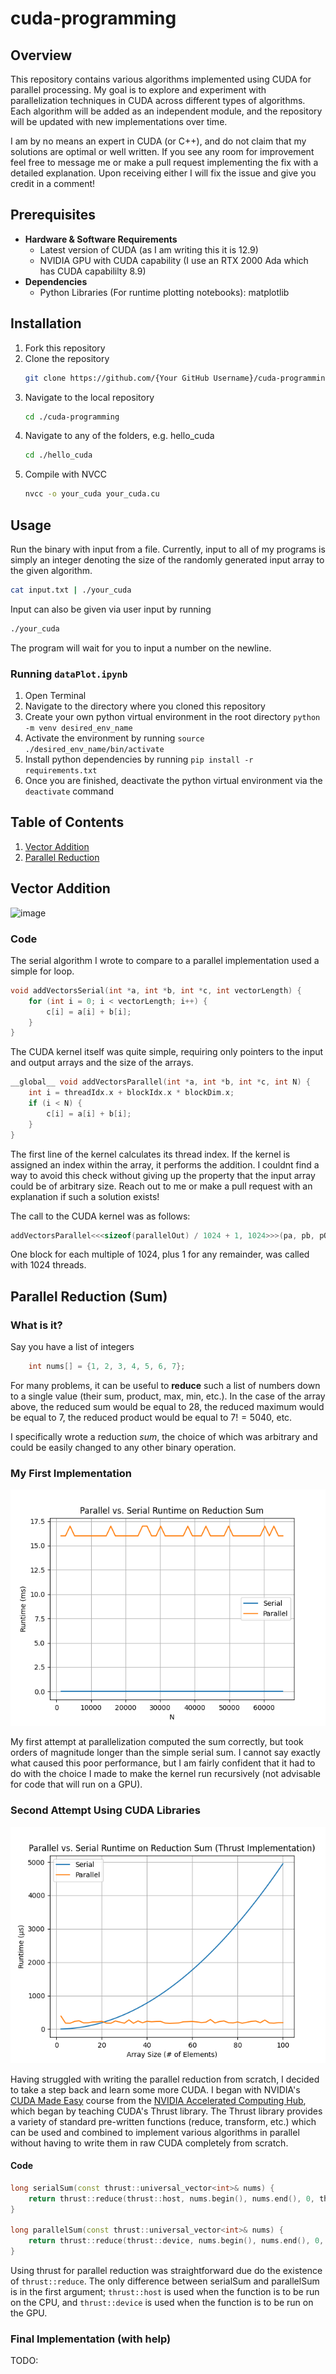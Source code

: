 # cuda-programming

## Overview

This repository contains various algorithms implemented using CUDA for parallel processing. My goal is to explore and experiment with parallelization techniques in CUDA across different types of algorithms. Each algorithm will be added as an independent module, and the repository will be updated with new implementations over time.  

I am by no means an expert in CUDA (or C++), and do not claim that my solutions are optimal or well written. If you see any room for improvement feel free to message me or make a pull request implementing the fix with a detailed explanation. Upon receiving either I will fix the issue and give you credit in a comment!

## Prerequisites
- **Hardware & Software Requirements**
  - Latest version of CUDA (as I am writing this it is 12.9)
  - NVIDIA GPU with CUDA capability (I use an RTX 2000 Ada which has CUDA capabililty 8.9)
- **Dependencies**
  - Python Libraries (For runtime plotting notebooks): matplotlib
 
## Installation
1. Fork this repository
2. Clone the repository
   ```bash
   git clone https://github.com/{Your GitHub Username}/cuda-programming
   ```
3. Navigate to the local repository
   ```bash
   cd ./cuda-programming
   ```
4. Navigate to any of the folders, e.g. hello_cuda
   ```bash
   cd ./hello_cuda
   ```
5. Compile with NVCC
   ```bash
   nvcc -o your_cuda your_cuda.cu
   ```
## Usage
Run the binary with input from a file. Currently, input to all of my programs is simply an integer denoting the size of the randomly generated input array to the given algorithm.
```bash
cat input.txt | ./your_cuda
```
Input can also be given via user input by running
```bash
./your_cuda
```
The program will wait for you to input a number on the newline.

### Running ```dataPlot.ipynb```
1. Open Terminal
2. Navigate to the directory where you cloned this repository
3. Create your own python virtual environment in the root directory
```python -m venv desired_env_name```
4. Activate the environment by running 
```source ./desired_env_name/bin/activate```
5. Install python dependencies by running
```pip install -r requirements.txt```
6. Once you are finished, deactivate the python virtual environment via the ```deactivate``` command

## Table of Contents
1. [Vector Addition](#vector-addition)
2. [Parallel Reduction](#parallel-reduction)

## Vector Addition
<img width="640" height="480" alt="image" src="https://github.com/user-attachments/assets/0cfe47d3-f71a-4ac1-8c90-1008e61776d4" />
  
### Code
The serial algorithm I wrote to compare to a parallel implementation used a simple for loop.

```c++
void addVectorsSerial(int *a, int *b, int *c, int vectorLength) {
    for (int i = 0; i < vectorLength; i++) {
        c[i] = a[i] + b[i];
    }
}
```

The CUDA kernel itself was quite simple, requiring only pointers to the input and output arrays and the size of the arrays.
```c++
__global__ void addVectorsParallel(int *a, int *b, int *c, int N) {
    int i = threadIdx.x + blockIdx.x * blockDim.x;
    if (i < N) {
        c[i] = a[i] + b[i];
    }
}
```
The first line of the kernel calculates its thread index. If the kernel is assigned an index within the array, it performs the addition. I couldnt find a way to avoid this check without giving up the property that the input array could be of arbitrary size. Reach out to me or make a pull request with an explanation if such a solution exists!  

The call to the CUDA kernel was as follows:

```c++
addVectorsParallel<<<sizeof(parallelOut) / 1024 + 1, 1024>>>(pa, pb, pOut, N);
```

One block for each multiple of 1024, plus 1 for any remainder, was called with 1024 threads.

## Parallel Reduction (Sum)
### What is it?
Say you have a list of integers
```c++
    int nums[] = {1, 2, 3, 4, 5, 6, 7};
```

For many problems, it can be useful to **reduce** such a list of numbers down to a single value (their sum, product, max, min, etc.). In the case of the array above, the reduced sum would be equal to $28$, the reduced maximum would be equal to $7$, the reduced product would be equal to $7! = 5040$, etc.

I specifically wrote a reduction *sum*, the choice of which was arbitrary and could be easily changed to any other binary operation.

### My First Implementation

![alt text](./parallel_reduction/runtime_plot_after_block_implementation.png)

My first attempt at parallelization computed the sum correctly, but took orders of magnitude longer than the simple serial sum. I cannot say exactly what caused this poor performance, but I am fairly confident that it had to do with the choice I made to make the kernel run recursively (not advisable for code that will run on a GPU).

### Second Attempt Using CUDA Libraries

![alt text](<Runtime Plots/Parallel Reduction/pr_thrust_runtime_plot_max_100.png>)

Having struggled with writing the parallel reduction from scratch, I decided to take a step back and learn some more CUDA. I began with NVIDIA's [CUDA Made Easy](https://github.com/NVIDIA/accelerated-computing-hub/tree/main/gpu-cpp-tutorial) course from the [NVIDIA Accelerated Computing Hub](https://github.com/NVIDIA/accelerated-computing-hub/tree/main), which began by teaching CUDA's Thrust library. The Thrust library provides a variety of standard pre-written functions (reduce, transform, etc.) which can be used and combined to implement various algorithms in parallel without having to write them in raw CUDA completely from scratch.

#### Code
```c++
long serialSum(const thrust::universal_vector<int>& nums) {
    return thrust::reduce(thrust::host, nums.begin(), nums.end(), 0, thrust::plus<int>{});
}

long parallelSum(const thrust::universal_vector<int>& nums) {
    return thrust::reduce(thrust::device, nums.begin(), nums.end(), 0, thrust::plus<int>{});
}
```

Using thrust for parallel reduction was straightforward due do the existence of ```thrust::reduce```. The only difference between serialSum and parallelSum is in the first argument; ```thrust::host``` is used when the function is to be run on the CPU, and ```thrust::device``` is used when the function is to be run on the GPU.

### Final Implementation (with help)

TODO:


